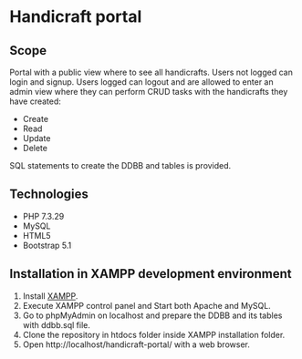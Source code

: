 # Handicraft portal
## Scope
Portal with a public view where to see all handicrafts.
Users not logged can login and signup.
Users logged can logout and are allowed to enter an admin view where they can perform CRUD tasks with the handicrafts they have created:
- Create
- Read
- Update
- Delete

SQL statements to create the DDBB and tables is provided.
## Technologies
- PHP 7.3.29
- MySQL
- HTML5
- Bootstrap 5.1

## Installation in XAMPP development environment
1. Install [XAMPP](https://www.apachefriends.org/index.html).
2. Execute XAMPP control panel and Start both Apache and MySQL.
3. Go to phpMyAdmin on localhost and prepare the DDBB and its tables with ddbb.sql file.
4. Clone the repository in htdocs folder inside XAMPP installation folder.
5. Open http://localhost/handicraft-portal/ with a web browser.